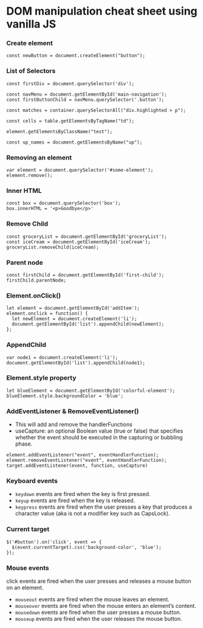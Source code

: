 # DOM manipulation cheat sheet using vanilla JS



### Create element
```
const newButton = document.createElement("button");
```


### List of Selectors
```
const firstDiv = document.querySelector('div');
```
```
const navMenu = document.getElementById('main-navigation');
const firstButtonChild = navMenu.querySelector('.button');
```
```
const matches = container.querySelectorAll("div.highlighted > p");
```

```
const cells = table.getElementsByTagName("td");
```
```
element.getElementsByClassName("test");
```
```
const up_names = document.getElementsByName("up");
```


### Removing an element
```
var element = document.querySelector('#some-element');
element.remove();
```



### Inner HTML 
```
const box = document.querySelector('box');
box.innerHTML = '<p>Goodbye</p>'
```

### Remove Child
```
const groceryList = document.getElementById('groceryList');
const iceCream = document.getElementById('iceCream');
groceryList.removeChild(iceCream);
```

### Parent node
```
const firstChild = document.getElementById('first-child');
firstChild.parentNode;
```

### Element.onClick()

```
let element = document.getElementById('addItem');
element.onclick = function() { 
  let newElement = document.createElement('li');
  document.getElementById('list').appendChild(newElement);
};
```



### AppendChild
```
var node1 = document.createElement('li');
document.getElementById('list').appendChild(node1);
```


### Element.style property
```
let blueElement = document.getElementById('colorful-element');
blueElement.style.backgroundColor = 'blue';
```

### AddEventListener & RemoveEventListener()

- This will add and remove the handlerFunctions
- useCapture: an optional Boolean value (true or false) that specifies whether the event should be executed in the capturing or bubbling phase.

```
element.addEventListener("event", eventHandlerFunction);
element.removeEventListener("event", eventHandlerFunction);
target.addEventListener(event, function, useCapture)
```


### Keyboard events
- `keydown` events are fired when the key is first pressed.
- `keyup` events are fired when the key is released.
- `keypress` events are fired when the user presses a key that produces a character value (aka is not a modifier key such as CapsLock).

### Current target

```
$('#button').on('click', event => {
  $(event.currentTarget).css('background-color', 'blue');  
});
```

### Mouse events
click events are fired when the user presses and releases a mouse button on an element.
- `mouseout` events are fired when the mouse leaves an element.
- `mouseover` events are fired when the mouse enters an element’s content.
- `mousedown` events are fired when the user presses a mouse button.
- `mouseup` events are fired when the user releases the mouse button.


